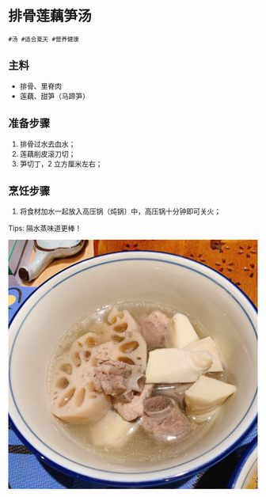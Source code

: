 # 排骨莲藕笋汤

```
#汤 #适合夏天 #营养健康
```

## 主料

- 排骨、里脊肉
- 莲藕、甜笋（马蹄笋）

## 准备步骤

1. 排骨过水去血水；
2. 莲藕削皮滚刀切；
3. 笋切丁，2 立方厘米左右；

## 烹饪步骤

1. 将食材加水一起放入高压锅（炖锅）中，高压锅十分钟即可关火；

Tips: 隔水蒸味道更棒！

![](../_images/paigulianou.jpg ':loading=lazy')
